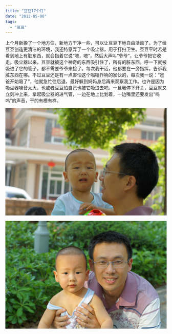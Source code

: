 ```yaml
---
title: "豆豆17个月"
date: "2012-05-08"
tags: 
  - "豆豆"
---
```


上个月新搬了一个地方住，新地方干净一些，可以让豆豆下地自由活动了。为了给豆豆创造更清洁的环境，我还特意弄了一个吸尘器，用于打扫卫生。豆豆平时若是看到地上有脏东西，就会指着它说“嗯，嗯”，然后大声叫“爷爷”，让爷爷把它收走。吸尘器以来，豆豆就被这个神奇的东西吸引住了，所有的脏东西，呼一下就被吸进了它的管子，都不需要爷爷来捡了。每次我干活，他都要在一旁指挥，告诉我脏东西在哪。不过豆豆还是有一点害怕这个嗡嗡作响的家伙的，每次我一说：“爸爸开始吸了”，他就急忙往后退，最好躲到妈妈身后再来观察我工作。也许是因为吸尘器噪音太大，也或者豆豆怕自己也被它吸进去吧。一旦我停下开关，豆豆就又立刻冲上来，拿起吸尘器的进气管，一边在地上比划着，一边嘴里还要发出“呜呜”的声音，干的有模有样。

![DSC04046](images/dsc04046.jpg "DSC04046")

![DSC04095](images/dsc04095.jpg "DSC04095")
